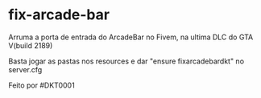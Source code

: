 # fix-arcade-bar
Arruma a porta de entrada do ArcadeBar no Fivem, na ultima DLC do GTA V(build 2189)

Basta jogar as pastas nos resources e dar "ensure fixarcadebardkt" no server.cfg

Feito por #DKT0001
